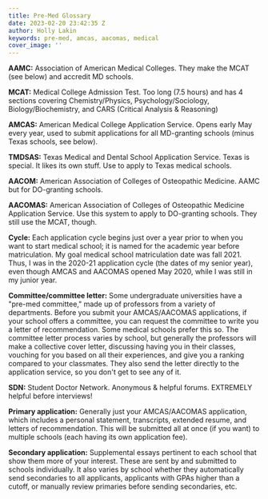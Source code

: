 ```yaml
---
title: Pre-Med Glossary
date: 2023-02-20 23:42:35 Z
author: Holly Lakin
keywords: pre-med, amcas, aacomas, medical
cover_image: ''
---
```


**AAMC:** Association of American Medical Colleges. They make the MCAT (see below) and accredit MD schools.

**MCAT:** Medical College Admission Test. Too long (7.5 hours) and has 4 sections covering Chemistry/Physics, Psychology/Sociology, Biology/Biochemistry, and CARS (Critical Analysis & Reasoning)

**AMCAS:** American Medical College Application Service. Opens early May every year, used to submit applications for all MD-granting schools (minus Texas schools, see below).

**TMDSAS:** Texas Medical and Dental School Application Service. Texas is special. It likes its own stuff. Use to apply to Texas medical schools.

**AACOM:** American Association of Colleges of Osteopathic Medicine. AAMC but for DO-granting schools.

**AACOMAS:** American Association of Colleges of Osteopathic Medicine Application Service. Use this system to apply to DO-granting schools. They still use the MCAT, though.

**Cycle:** Each application cycle begins just over a year prior to when you want to start medical school; it is named for the academic year before matriculation. My goal medical school matriculation date was fall 2021. Thus, I was in the 2020-21 application cycle (the dates of my senior year), even though AMCAS and AACOMAS opened May 2020, while I was still in my junior year.

**Committee/committee letter:** Some undergraduate universities have a "pre-med committee," made up of professors from a variety of departments. Before you submit your AMCAS/AACOMAS applications, if your school offers a committee, you can request the committee to write you a letter of recommendation. Some medical schools prefer this so. The committee letter process varies by school, but generally the professors will make a collective cover letter, discussing having you in their classes, vouching for you based on all their experiences, and give you a ranking compared to your classmates. They also send the letter directly to the application service, so you don't get to see any of it.

**SDN:** Student Doctor Network. Anonymous & helpful forums. EXTREMELY helpful before interviews!

**Primary application:** Generally just your AMCAS/AACOMAS application, which includes a personal statement, transcripts, extended resume, and letters of recommendation. This will be submitted all at once (if you want) to multiple schools (each having its own application fee).

**Secondary application:** Supplemental essays pertinent to each school that show them more of your interest. These are sent by and submitted to schools individually. It also varies by school whether they automatically send secondaries to all applicants, applicants with GPAs higher than a cutoff, or manually review primaries before sending secondaries, etc.